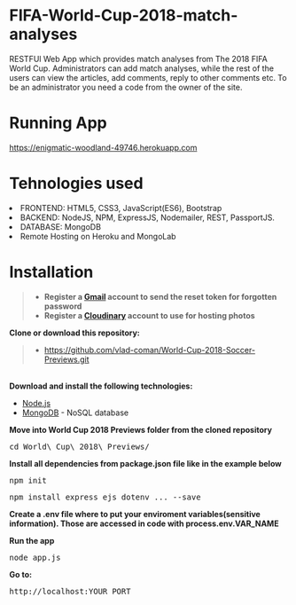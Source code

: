 # FIFA-World-Cup-2018-match-analyses
RESTFUl Web App which provides match analyses from The 2018 FIFA World Cup. Administrators can add match analyses, while the rest of the users can view the articles, add comments, reply to other comments etc. To be an administrator you need a code from the owner of the site.

# Running App
https://enigmatic-woodland-49746.herokuapp.com

# Tehnologies used
<li>FRONTEND: HTML5, CSS3, JavaScript(ES6), Bootstrap</li>
<li>BACKEND: NodeJS, NPM, ExpressJS, Nodemailer, REST, PassportJS.</li>
<li>DATABASE: MongoDB</li>
<li>Remote Hosting on Heroku and MongoLab</li>

# Installation
> - <b>Register a <a href="https://www.google.com/gmail/about/#">Gmail</a> account to send the reset token for forgotten password</b></br>
> - <b>Register a <a href="https://cloudinary.com/">Cloudinary</a> account to use for hosting photos</b></br>

<b>Clone or download this repository:</b></br>
> - https://github.com/vlad-coman/World-Cup-2018-Soccer-Previews.git
</br>
<b>Download and install the following technologies:</b></br>
<ul>
  <li><a href="https://nodejs.org/en/download/">Node.js</a></li>
  <li><a href="https://www.mongodb.com/">MongoDB</a> - NoSQL database</li>
</ul>
<b>Move into World Cup 2018 Previews folder from the cloned repository</b>
<pre>cd World\ Cup\ 2018\ Previews/
</pre>
<b>Install all dependencies from package.json file like in the example below</b></br>
<pre>npm init</pre>
<pre>npm install express ejs dotenv ... --save</pre>
<p><b>Create a .env file where to put your enviroment variables(sensitive information). Those are accessed in code with process.env.VAR_NAME</b></p> 

<b>Run the app</b></br>
<pre>node app.js</pre>
<b>Go to:</b></br>
<pre>http://localhost:YOUR_PORT</pre>
